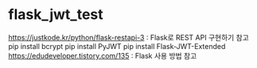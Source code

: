 # flask_jwt_test



https://justkode.kr/python/flask-restapi-3 : Flask로 REST API 구현하기 참고 
    pip install bcrypt
    pip install PyJWT
    pip install Flask-JWT-Extended
https://edudeveloper.tistory.com/135 : Flask 사용 방법 참고

